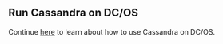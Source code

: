## Run Cassandra on DC/OS

Continue [here](http://dcos.io/docs/usage/tutorials/cassandra) to learn about how to use Cassandra on DC/OS.
